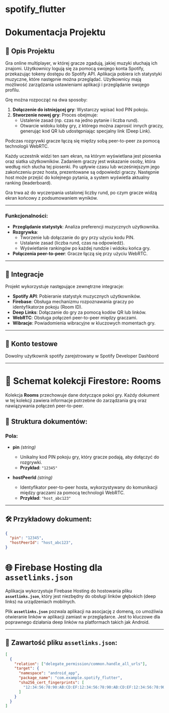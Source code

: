# spotify_flutter

# Dokumentacja Projektu

## 📄 Opis Projektu
Gra online multiplayer, w której gracze zgadują, jakiej muzyki słuchają ich znajomi. Użytkownicy logują się za pomocą swojego konta Spotify, przekazując tokeny dostępu do Spotify API. Aplikacja pobiera ich statystyki muzyczne, które następnie można przeglądać. Użytkownicy mają możliwość zarządzania ustawieniami aplikacji i przeglądanie swojego profilu.  

Grę można rozpocząć na dwa sposoby:  
1. **Dołączenie do istniejącej gry**: Wystarczy wpisać kod PIN pokoju.  
2. **Stworzenie nowej gry**: Proces obejmuje:  
   - Ustalenie zasad (np. czas na jedno pytanie i liczba rund).  
   - Otwarcie widoku lobby gry, z którego można zaprosić innych graczy, generując kod QR lub udostępniając specjalny link (Deep Link).  

Podczas rozgrywki gracze łączą się między sobą peer-to-peer za pomocą technologii WebRTC.  

Każdy uczestnik widzi ten sam ekran, na którym wyświetlana jest piosenka oraz siatka użytkowników. Zadaniem graczy jest wskazanie osoby, która według nich słucha tej piosenki. Po upływie czasu lub wcześniejszym jego zakończeniu przez hosta, prezentowane są odpowiedzi graczy. Następnie host może przejść do kolejnego pytania, a system wyświetla aktualny ranking (leaderboard).  

Gra trwa aż do wyczerpania ustalonej liczby rund, po czym gracze widzą ekran końcowy z podsumowaniem wyników.

---

### Funkcjonalności:
- **Przeglądanie statystyk**: Analiza preferencji muzycznych użytkownika.  
- **Rozgrywka**:  
  - Tworzenie lub dołączanie do gry przy użyciu kodu PIN.  
  - Ustalanie zasad (liczba rund, czas na odpowiedź).  
  - Wyświetlanie rankingów po każdej rundzie i widoku końca gry.  
- **Połączenia peer-to-peer**: Gracze łączą się przy użyciu WebRTC.  

---

## 🔗 Integracje
Projekt wykorzystuje następujące zewnętrzne integracje:  
- **Spotify API**: Pobieranie statystyk muzycznych użytkowników.  
- **Firebase**: Obsługa mechanizmu rozpoznawania graczy po identyfikatorze pokoju (Room ID).  
- **Deep Links**: Dołączanie do gry za pomocą kodów QR lub linków.  
- **WebRTC**: Obsługa połączeń peer-to-peer między graczami.  
- **Wibracje**: Powiadomienia wibracyjne w kluczowych momentach gry.  

---

## 👤 Konto testowe 
Dowolny użytkownik spotify zarejstrowany w Spotify Developer Dashbord

---

# 🔗 Schemat kolekcji Firestore: **Rooms**

Kolekcja **Rooms** przechowuje dane dotyczące pokoi gry. Każdy dokument w tej kolekcji zawiera informacje potrzebne do zarządzania grą oraz nawiązywania połączeń peer-to-peer.

## 📂 Struktura dokumentów:
### Pola:
- **pin** *(string)*  
  - Unikalny kod PIN pokoju gry, który gracze podają, aby dołączyć do rozgrywki.  
  - **Przykład**: `"12345"`

- **hostPeerId** *(string)*  
  - Identyfikator peer-to-peer hosta, wykorzystywany do komunikacji między graczami za pomocą technologii WebRTC.  
  - **Przykład**: `"host_abc123"`
---

## 🛠️ Przykładowy dokument:
```json
{
  "pin": "12345",
  "hostPeerId": "host_abc123",
}
```

# 🌐 Firebase Hosting dla `assetlinks.json`

Aplikacja wykorzystuje Firebase Hosting do hostowania pliku **`assetlinks.json`**, który jest niezbędny do obsługi linków głębokich (deep links) na urządzeniach mobilnych.  

Plik **`assetlinks.json`** pozwala aplikacji na asocjację z domeną, co umożliwia otwieranie linków w aplikacji zamiast w przeglądarce. Jest to kluczowe dla poprawnego działania deep linków na platformach takich jak Android.

---

## 📄 Zawartość pliku `assetlinks.json`:
```json
[
  {
    "relation": ["delegate_permission/common.handle_all_urls"],
    "target": {
      "namespace": "android_app",
      "package_name": "com.example.spotify_flutter",
      "sha256_cert_fingerprints": [
        "12:34:56:78:90:AB:CD:EF:12:34:56:78:90:AB:CD:EF:12:34:56:78:90:AB:CD:EF"
      ]
    }
  }
]
```


